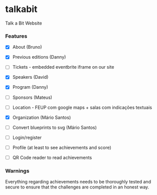 # talkabit
Talk a Bit Website

### Features
* [x] About (Bruno)
* [x] Previous editions (Danny)
* [ ] Tickets - embedded eventbrite iframe on our site
* [x] Speakers (David)
* [x] Program (Danny)
* [ ] Sponsors (Mateus)
* [ ] Location - FEUP com google maps + salas com indicações textuais
* [x] Organization (Mário Santos)
* [ ] Convert blueprints to svg (Mário Santos)

* [ ] Login/register
* [ ] Profile (at least to see achievements and score)
* [ ] QR Code reader to read achievements

### Warnings

Everything regarding achievements needs to be thoroughly tested and secure to ensure that the challenges are completed in an honest way.
